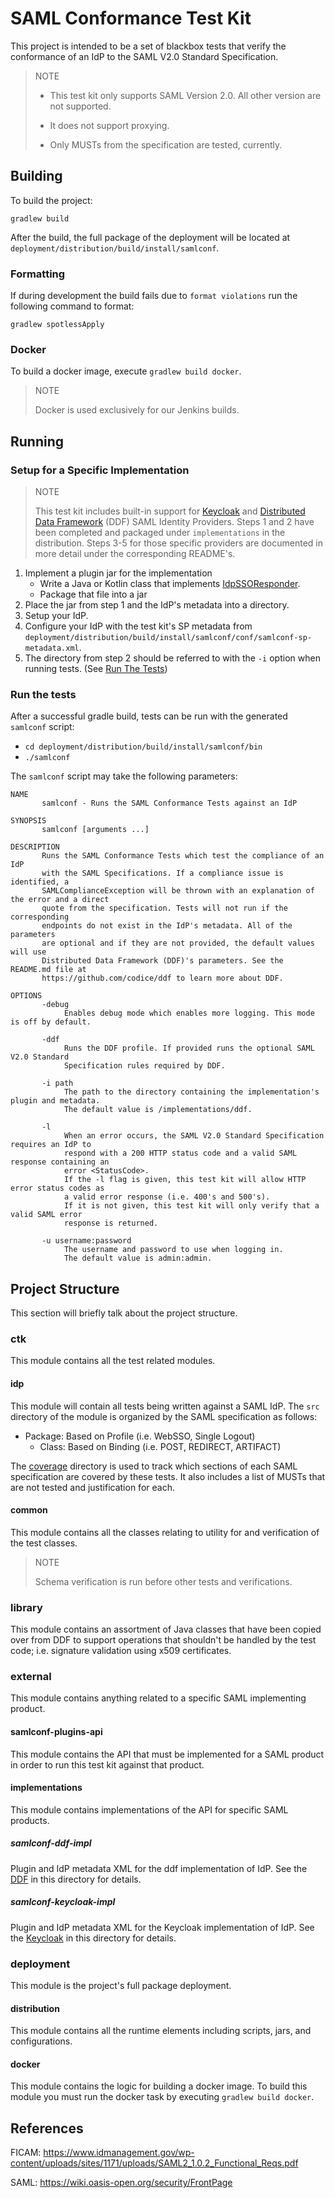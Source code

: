 # SAML Conformance Test Kit
This project is intended to be a set of blackbox tests that verify the conformance of an IdP to the SAML V2.0 Standard Specification.

> NOTE
> 
> - This test kit only supports SAML Version 2.0. All other version are not supported.
>
> - It does not support proxying.
>
> - Only MUSTs from the specification are tested, currently.

## Building
To build the project:

    gradlew build

After the build, the full package of the deployment will be located at `deployment/distribution/build/install/samlconf`.

### Formatting
If during development the build fails due to `format violations` run the following command to format:

    gradlew spotlessApply

### Docker
To build a docker image, execute `gradlew build docker`.

> NOTE
>
> Docker is used exclusively for our Jenkins builds.

## Running

### Setup for a Specific Implementation
> NOTE
>
> This test kit includes built-in support for [Keycloak](external/implementations/samlconf-keycloak-impl/README.md) and [Distributed Data Framework](external/implementations/samlconf-ddf-impl/README.md) (DDF) SAML Identity Providers.
> Steps 1 and 2 have been completed and packaged under `implementations` in the distribution.
> Steps 3-5 for those specific providers are documented in more detail under the corresponding README's.

1. Implement a plugin jar for the implementation
    * Write a Java or Kotlin class that implements [IdpSSOResponder](external/api/src/main/java/org/codice/compliance/saml/plugin/IdpSSOResponder.java).
    * Package that file into a jar
2. Place the jar from step 1 and the IdP's metadata into a directory.
3. Setup your IdP.
4. Configure your IdP with the test kit's SP metadata from `deployment/distribution/build/install/samlconf/conf/samlconf-sp-metadata.xml`.
5. The directory from step 2 should be referred to with the `-i` option when running tests. (See [Run The Tests](#run_the_tests]))

### Run the tests
After a successful gradle build, tests can be run with the generated `samlconf` script:
    
- `cd deployment/distribution/build/install/samlconf/bin`
- `./samlconf`

The `samlconf` script may take the following parameters:

    NAME
           samlconf - Runs the SAML Conformance Tests against an IdP
    
    SYNOPSIS
           samlconf [arguments ...]
    
    DESCRIPTION
           Runs the SAML Conformance Tests which test the compliance of an IdP
           with the SAML Specifications. If a compliance issue is identified, a
           SAMLComplianceException will be thrown with an explanation of the error and a direct
           quote from the specification. Tests will not run if the corresponding
           endpoints do not exist in the IdP's metadata. All of the parameters
           are optional and if they are not provided, the default values will use
           Distributed Data Framework (DDF)'s parameters. See the README.md file at
           https://github.com/codice/ddf to learn more about DDF.
    
    OPTIONS
           -debug
                Enables debug mode which enables more logging. This mode is off by default.

           -ddf
                Runs the DDF profile. If provided runs the optional SAML V2.0 Standard
                Specification rules required by DDF.

           -i path
                The path to the directory containing the implementation's plugin and metadata.
                The default value is /implementations/ddf.

           -l
                When an error occurs, the SAML V2.0 Standard Specification requires an IdP to 
                respond with a 200 HTTP status code and a valid SAML response containing an 
                error <StatusCode>.
                If the -l flag is given, this test kit will allow HTTP error status codes as 
                a valid error response (i.e. 400's and 500's).
                If it is not given, this test kit will only verify that a valid SAML error 
                response is returned.

           -u username:password
                The username and password to use when logging in.
                The default value is admin:admin.

## Project Structure
This section will briefly talk about the project structure.

### ctk
This module contains all the test related modules.

#### idp
This module will contain all tests being written against a SAML IdP. The `src` directory of the module is organized by the SAML specification as follows:

* Package: Based on Profile (i.e. WebSSO, Single Logout)
  * Class: Based on Binding (i.e. POST, REDIRECT, ARTIFACT)

The [coverage](ctk/idp/coverage) directory is used to track which sections of each SAML specification are covered by these tests. It also includes a list of MUSTs that are not tested and justification for each.

#### common
This module contains all the classes relating to utility for and verification of the test classes.

> NOTE 
>
> Schema verification is run before other tests and verifications.

### library
This module contains an assortment of Java classes that have been copied over from DDF to support operations that shouldn't be handled by the test code; i.e. signature validation using x509 certificates.

### external
This module contains anything related to a specific SAML implementing product.

#### samlconf-plugins-api
This module contains the API that must be implemented for a SAML product in order to run this test kit against that product.

#### implementations
This module contains implementations of the API for specific SAML products.

##### samlconf-ddf-impl
Plugin and IdP metadata XML for the ddf implementation of IdP. See the [DDF](external/implementations/samlconf-ddf-impl/README.md) in this directory for details.

##### samlconf-keycloak-impl
Plugin and IdP metadata XML for the Keycloak implementation of IdP. See the [Keycloak](external/implementations/samlconf-keycloak-impl/README.md) in this directory for details.

### deployment
This module is the project's full package deployment.

#### distribution
This module contains all the runtime elements including scripts, jars, and configurations.

#### docker
This module contains the logic for building a docker image.
To build this module you must run the docker task by executing `gradlew build docker`.

## References
FICAM: https://www.idmanagement.gov/wp-content/uploads/sites/1171/uploads/SAML2_1.0.2_Functional_Reqs.pdf

SAML: https://wiki.oasis-open.org/security/FrontPage
